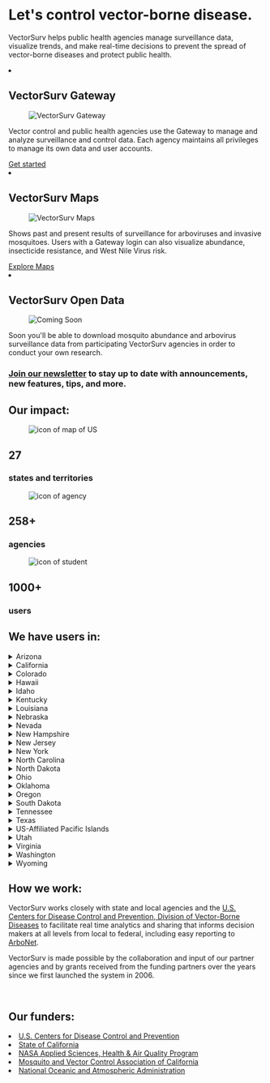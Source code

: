 <div class="grid-container2">
    <div class= "box2">
        <h1>  Let's control vector-borne disease.
        </h1>
        <p>
            VectorSurv helps public health agencies manage surveillance data, visualize trends, and make real-time decisions to prevent the spread of vector-borne diseases and protect public health.
        </p>
    </div>
</div>

  <section class="breweries" id="breweries">
    <ml>
      <li>
        <h2>
            VectorSurv Gateway
        </h2>
        <figure>
          <img src="/assets/images/gateway4.png" alt="VectorSurv Gateway">
        </figure>
        <p>
          Vector control and public health agencies use the Gateway to manage and analyze surveillance and control data. Each agency maintains all privileges to manage its own data and user accounts. 
        </p>
        <div class="new-button"> 
            <a class="linkclass" href="https://vectorsurv.org/starting/">Get started</a><br>
        </div>
      </li>
      <li>
        <h2>
            VectorSurv Maps
        </h2>
        <figure>
          <img src="/assets/images/maps4.png" alt="VectorSurv Maps">
        </figure>
        <p>
          Shows past and present results of surveillance for arboviruses and invasive mosquitoes. Users with a Gateway login can also visualize abundance, insecticide resistance, and West Nile Virus risk.
        </p>
         <div class="new-button"> 
            <a class="linkclass" href="https://maps.vectorsurv.org//">Explore Maps</a><br>
        </div>
      </li>
      <li>
         <h2>
            VectorSurv Open Data
        </h2>       
        <figure>
          <img src="/assets/images/comingsoon3.png" alt="Coming Soon">
        </figure>
            <p>
            Soon you'll be able to download mosquito abundance and arbovirus surveillance data from participating VectorSurv agencies in order to conduct your own research.  
            </p>
      </li>
    </ml>
  </section>

<div class="grid-container-full">
    <div class= "boxfull2">
        <h3><u><a class="linkclass" href="https://vectorsurv.org/newsletter" target="_blank">Join our newsletter</a></u> to stay up to date with announcements, new features, tips, and more. 
        </h3>
    </div>
</div>

<div class="grid-container-full">
    <div class= "boxfull">
        <h2> Our impact:
        </h2>
    </div>
</div>
<div class="grid-container-3">
    <div class= "box3">
        <figure>
          <img src="/assets/images/mapicon.png" alt="icon of map of US">
        </figure>
        <h2> 27 </h2>
        <h3> states and territories </h3>
    </div>
    <div class= "box3">
        <figure>
          <img src="/assets/images/enterprise.png" alt="icon of agency">
        </figure>
        <h2> 258+ </h2>
        <h3> agencies </h3>
    </div>
    <div class= "box3">
        <figure>
          <img src="/assets/images/student.png" alt="icon of student">
        </figure>
        <h2> 1000+ </h2>
        <h3> users </h3>
    </div> 
</div>

<div class="grid-container">
    <div class= "box">
        <h2> We have users in: </h2>
        <article>
            <details>
                <summary>Arizona</summary>
                <p>
                <li>
                    <a href="https://www.azdhs.gov/preparedness/epidemiology-disease-control/vector-borne-zoonotic-diseases/index.php" target="_blank">Arizona Department of Health Services</a>
                </li>
                </p>
            </details>
                        <details>
                <summary>California</summary>
                <p>
                    <li>
                    <a href="https://www.cdph.ca.gov/Programs/CID/DCDC/Pages/VBDS.aspx" target="_blank">California Department of Public Health, Vector-Borne Disease Section</a><br>
                </li>
                <li>
                    <a href="https://westnile.ca.gov" target="_blank">California West Nile virus Website</a><br>
                </li>
                <li>
                    <a href="https://www.mvcac.org/" target="_blank">Mosquito and Vector Control Association of California</a>
                </li>
                <li>
                    <a href="http://www.arcgis.com/home/webmap/viewer.html?webmap=604a0fe9f2b74e98a53b53d192b2ac67&extent=-131.4442,32.5803,-108.7025,41.6862" target="_blank">Locations of mosquito control agencies</a>
                </li>
                <li>
                    <a href="https://docs.google.com/forms/d/1jyV6n-36iMzWN7dYjb_7xia0aAaxnVE0qyJehWzVWwQ/edit" target="_blank">California surveillance data request form</a>
                </li>
                </p>
            </details>
            <details>
                <summary>Colorado</summary>
                <p>
                <li>
                    <a href="https://cdphe.colorado.gov/animal-related-diseases" target="_blank">Colorado Department of Public Health & Environment: Animal-related Diseases</a>
                </li>
                <li>
                    <a href="https://coepht.colorado.gov/vector-borne-disease" target="_blank">Colorado Environmental Public Health Tracking: Vector-borne Disease</a>
                </li>
                </p>
            </details>
            <details>
                <summary>Hawaii</summary>
                <p>
                <li>
                    <a href="https://health.hawaii.gov/docd/disease_listing/arboviral-disease/" target="_blank">Hawaii State Department of Health</a>
                </li>
                </p>
            </details>
            <details>
                <summary>Idaho</summary>
                <p>
                <li>
                    <a href="https://healthandwelfare.idaho.gov/health-wellness/diseases-conditions/west-nile-virus" target="_blank">Idaho Department of Health & Welfare: West Nile Virus</a>
                </li>
                </p>
            </details>
            <details>
                <summary>Kentucky</summary>
                <p>
                <li>
                    <a href="https://www.chfs.ky.gov/agencies/dph/dehp/idb/Pages/tick-borne.aspx" target=blank>Kentucky Cabinet for Health and Family Services: Tickborne Diseases</a>
                </li>
                </p>
            </details>
            <details>
                <summary>Louisiana</summary>
                <p>
                <li>
                    <a href="https://ldh.la.gov/page/parasitic-vectorborne-diseases" target="_blank">Louisiana Department of Health</a>
                </li>
                </p>
            </details>
            <details>
                <summary>Nebraska</summary>
                <p>
                <li>
                    <a href="https://dhhs.ne.gov/Pages/West-Nile-Virus-Data.aspx" target="_blank">Nebraska Department of Health and Human Services</a>
                </li>
                </p>
            </details>           
             <details>
                <summary>Nevada</summary>
                <p>
                <li>
                    <a href="https://www.nnph.org/programs-and-services/environmental-health/vector-borne-diseases/index.php" target="_blank">Nevada Department of Health and Human Services</a>
                </li>
                </p>
            </details>
            <details>
                <summary>New Hampshire</summary>
                <p>
                <li>
                    <a href="https://www.dhhs.nh.gov/programs-services/disease-prevention/infectious-disease-control/mosquito-borne-illnesses" target="_blank">New Hampshire Department of Health and Human Services</a>
                </li>
                </p>
            </details> 
            <details>
                <summary>New Jersey</summary>
                <p>
                <li>
                    <a href="https://www.nj.gov/health/cd/statistics/arboviral-stats/" target="_blank">New Jersey Department of Health Vector-borne Surveillance Reports</a><br>
                </li>
                <li>
                    <a href="https://vectorbio.rutgers.edu/reports/mosquito/" target="_blank">New Jersey Adult Mosquito Surveillance Reports</a>
                </li>
                </p>
            </details>
            <details>
                <summary>New York</summary>
                <p>
                 <li>
                    <a href="https://www.health.ny.gov/diseases/west_nile_virus/" target="_blank">New York State Department of Health: Mosquitoes and Disease</a>
                </li>
                <li>
                    <a href="https://www.health.ny.gov/diseases/communicable/lyme/" target="_blank">New York State Department of Health: Lyme Disease and Other Diseases Carried by Ticks </a>
                </li>
                </p>
            </details>
            <details>
                <summary>North Carolina</summary>
                <p>
                <li>
                    <a href="https://epi.dph.ncdhhs.gov/cd/diseases/arbo.html" target="_blank">North Carolina Department of Health and Human Services</a>
                </li>
                </p>
            </details>
            <details>
                <summary>North Dakota</summary>
                <p>
                <li>
                    <a href="https://www.health.nd.gov/wnv/west-nile-virus-about" target="_blank">North Dakota Department of Health</a>
                </li>
                </p>
            </details>
            <details>
                <summary>Ohio</summary>
                <p>
                <li>
                    <a href="https://odh.ohio.gov/know-our-programs/zoonotic-disease-program" target="_blank">Ohio Department of Health Zoonotic Disease Program</a>
                </li>
                </p>
            </details>
            <details>
                <summary>Oklahoma</summary>
                <p>
                <li>
                    <a href="https://oklahoma.gov/health/health-education/acute-disease-service/disease-information/tickborne-and-mosquitoborne-diseases.html" target="_blank">Oklahoma State Department of Health</a>
                </li>
                </p>
            </details>
            <details>
                <summary>Oregon</summary>
                <p>
                <li>
                    <a href="https://www.oregon.gov/oha/ph/diseasesconditions/diseasesaz/westnilevirus/pages/wnile.aspx" target="_blank">Oregon Health Authority Public Health Division</a>
                </li>
                </p>
            </details>
            <details>
                <summary>South Dakota</summary>
                <p>
                <li>
                    <a href="https://doh.sd.gov/diseases/infectious/wnv/" target="_blank">South Dakota Department of Health</a>
                </li>
                </p>
            </details>
            <details>
                <summary>Tennessee</summary>
                <p>
                <li>
                    <a href="https://www.tn.gov/health/cedep/vector-borne-diseases.html" target="_blank">Tennessee Department of Health</a>
                </li>
                </p>
            </details>
            <details>
                <summary>Texas</summary>
                <p>
                <li>
                    <a href="https://www.dshs.texas.gov/mosquito-borne-diseases" target="_blank">Texas Department of State Health Services</a>
                </li>
                </p>
            </details>
            <details>
                <summary>US-Affiliated Pacific Islands</summary>
                <p>
                <li>
                    <a href="https://www.pihoa.org/" target="_blank">Pacific Island Health Officers Association</a>
                </li>
                <li>
                    Guam
                </li>
                <li>
                    Republic of Palau
                </li>
                <li>
                    Commonwealth of the Northern Mariana Islands
                </li>
                <li>
                    Federated States of Micronesia
                </li>
                <li>
                    Republic of the Marshall Islands
                </li>
                </p>
            </details>
            <details>
                <summary>Utah</summary>
                <p>
                <li>
                    <a href="https://epi.health.utah.gov/animal-insect-related/" target="_blank" href="#">Utah Department of Health</a>
                </li>
                <li>
                    <a href="https://www.umaa.org/" target="_blank">Utah Mosquito Abatement Association</a>
                </li>
                </p>
            </details>
            <details>
                <summary>Virginia</summary>
                <p>
                <li>
                    <a href="https://www.vdh.virginia.gov/environmental-epidemiology/bugs-human-health/" target="_blank">Virginia Department of Health</a>
                </li>
                </p>
            </details>
            <details>
                <summary>Washington</summary>
                <p>
                <li>
                    <a href="https://doh.wa.gov/community-and-environment/pests/mosquitoes" target="_blank">Washington State Department of Health</a>
                </li>
                </p>
            </details>
            <details>
                <summary>Wyoming</summary>
                <p>
                <li>
                    <a href="https://health.wyo.gov/publichealth/infectious-disease-epidemiology-unit/" target="_blank">Wyoming Department of Health Infectious Disease Epidemiology Unit</a>
                </li>
                </p>
            </details>
        </article>
    </div>
    <div class= "box">    
        <h2> 
            How we work: 
        </h2>
         <p> 
            VectorSurv works closely with state and local agencies and the <a href="https://www.cdc.gov/ncezid/dvbd/index.html" target="_blank">U.S. Centers for Disease Control and Prevention, Division of Vector-Borne Diseases</a> to facilitate real time analytics and sharing that informs decision makers at all levels from local to federal, including easy reporting to <a href="https://wwwn.cdc.gov/arbonet/maps/ADB_Diseases_Map/index.html" target="_blank">ArboNet</a>. 
        </p>
        <!-- <p> All data in VectorSurv belongs to the agency. ...
        </p> -->
        <p>
            VectorSurv is made possible by the collaboration and input of our partner agencies and by grants received from the funding partners over the years since we first launched the system in 2006.
        </p>
        <br>
        <h2> 
            Our funders: 
        </h2>
        <li>
            <a class="linkclass" href="https://www.cdc.gov/ncezid/dvbd/index.html" target="_blank">U.S. Centers for Disease Control and Prevention</a>
        </li>
        <li>
            <a class="linkclass" href="https://www.ca.gov/" target="_blank">State of California</a>
        </li>
        <li>
            <a class="linkclass" href="https://appliedsciences.nasa.gov/what-we-do/health-air-quality" target="_blank">NASA Applied Sciences, Health & Air Quality Program</a>
        </li>
        <li>
            <a class="linkclass" href="https://www.mvcac.org/" target="_blank">Mosquito and Vector Control Association of California</a>
        </li>
        <li>
            <a class="linkclass" href="https://www.noaa.gov/" target="_blank">National Oceanic and Atmospheric Administration</a>
        </li>
    </div>
</div>
